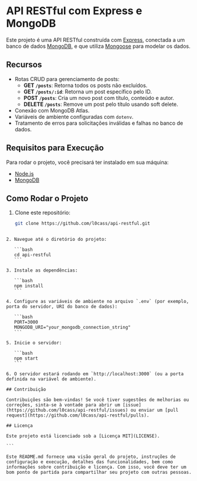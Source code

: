 # API RESTful com Express e MongoDB

Este projeto é uma API RESTful construída com [Express](https://expressjs.com/), conectada a um banco de dados [MongoDB](https://www.mongodb.com/), e que utiliza [Mongoose](https://mongoosejs.com/) para modelar os dados.

## Recursos

- Rotas CRUD para gerenciamento de posts:
  - **GET `/posts`**: Retorna todos os posts não excluídos.
  - **GET `/posts/:id`**: Retorna um post específico pelo ID.
  - **POST `/posts`**: Cria um novo post com título, conteúdo e autor.
  - **DELETE `/posts`**: Remove um post pelo título usando soft delete.
- Conexão com MongoDB Atlas.
- Variáveis de ambiente configuradas com `dotenv`.
- Tratamento de erros para solicitações inválidas e falhas no banco de dados.

## Requisitos para Execução

Para rodar o projeto, você precisará ter instalado em sua máquina:

- [Node.js](https://nodejs.org/)
- [MongoDB](https://www.mongodb.com/)

## Como Rodar o Projeto

1. Clone este repositório:
   ```bash
   git clone https://github.com/l0cass/api-restful.git
   ```

````

2. Navegue até o diretório do projeto:

   ```bash
   cd api-restful
   ```

3. Instale as dependências:

   ```bash
   npm install
   ```

4. Configure as variáveis de ambiente no arquivo `.env` (por exemplo, porta do servidor, URI do banco de dados):

   ```bash
   PORT=3000
   MONGODB_URI="your_mongodb_connection_string"
   ```

5. Inicie o servidor:

   ```bash
   npm start
   ```

6. O servidor estará rodando em `http://localhost:3000` (ou a porta definida na variável de ambiente).

## Contribuição

Contribuições são bem-vindas! Se você tiver sugestões de melhorias ou correções, sinta-se à vontade para abrir um [issue](https://github.com/l0cass/api-restful/issues) ou enviar um [pull request](https://github.com/l0cass/api-restful/pulls).

## Licença

Este projeto está licenciado sob a [Licença MIT](LICENSE).

```

Este README.md fornece uma visão geral do projeto, instruções de configuração e execução, detalhes das funcionalidades, bem como informações sobre contribuição e licença. Com isso, você deve ter um bom ponto de partida para compartilhar seu projeto com outras pessoas.
````
